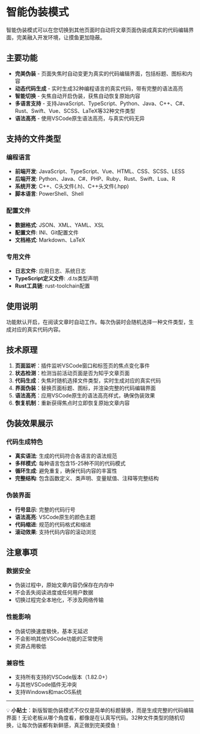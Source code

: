 # 智能伪装模式

智能伪装模式可以在您切换到其他页面时自动将文章页面伪装成真实的代码编辑界面，完美融入开发环境，让摸鱼更加隐蔽。

## 主要功能

- **完美伪装** - 页面失焦时自动变更为真实的代码编辑界面，包括标题、图标和内容
- **动态代码生成** - 实时生成32种编程语言的真实代码，带有完整的语法高亮
- **智能切换** - 失焦自动开启伪装，获焦自动恢复原始内容
- **多语言支持** - 支持JavaScript、TypeScript、Python、Java、C++、C#、Rust、Swift、Vue、SCSS、LaTeX等32种文件类型
- **语法高亮** - 使用VSCode原生语法高亮，与真实代码无异

## 支持的文件类型

### 编程语言
- **前端开发**: JavaScript、TypeScript、Vue、HTML、CSS、SCSS、LESS
- **后端开发**: Python、Java、C#、PHP、Ruby、Rust、Swift、Lua、R
- **系统开发**: C++、C头文件(.h)、C++头文件(.hpp)
- **脚本语言**: PowerShell、Shell

### 配置文件
- **数据格式**: JSON、XML、YAML、XSL
- **配置文件**: INI、Git配置文件
- **文档格式**: Markdown、LaTeX

### 专用文件
- **日志文件**: 应用日志、系统日志
- **TypeScript定义文件**: .d.ts类型声明
- **Rust工具链**: rust-toolchain配置

## 使用说明

功能默认开启，在阅读文章时自动工作。每次伪装时会随机选择一种文件类型，生成对应的真实代码内容。

## 技术原理

1. **页面监听**：插件监听VSCode窗口和标签页的焦点变化事件
2. **状态检测**：检测当前活动页面是否为知乎文章页面
3. **代码生成**：失焦时随机选择文件类型，实时生成对应的真实代码
4. **界面伪装**：替换页面标题、图标，并渲染完整的代码编辑界面
5. **语法高亮**：应用VSCode原生的语法高亮样式，确保伪装效果
6. **恢复机制**：重新获得焦点时立即恢复原始文章内容

## 伪装效果展示

### 代码生成特色
- **真实语法**: 生成的代码符合各语言的语法规范
- **多样模式**: 每种语言包含15-25种不同的代码模式
- **循环生成**: 避免重复，确保代码内容的丰富性
- **完整结构**: 包含函数定义、类声明、变量赋值、注释等完整结构

### 伪装界面
- **行号显示**: 完整的代码行号
- **语法高亮**: VSCode原生的颜色主题
- **代码缩进**: 规范的代码格式和缩进
- **滚动效果**: 支持代码内容的滚动浏览

## 注意事项

### 数据安全
- 伪装过程中，原始文章内容仍保存在内存中
- 不会丢失阅读进度或任何用户数据
- 切换过程完全本地化，不涉及网络传输

### 性能影响
- 伪装切换速度极快，基本无延迟
- 不会影响其他VSCode功能的正常使用
- 资源占用极低

### 兼容性
- 支持所有支持的VSCode版本（1.82.0+）
- 与其他VSCode插件无冲突
- 支持Windows和macOS系统

---

💡 **小贴士**：新版智能伪装模式不仅仅是简单的标题替换，而是生成完整的代码编辑界面！无论老板从哪个角度看，都像是在认真写代码。32种文件类型的随机切换，让每次伪装都有新鲜感，真正做到完美摸鱼！
